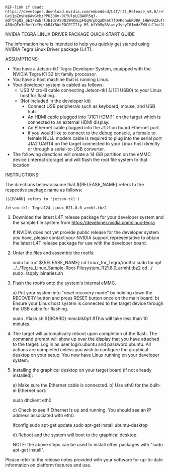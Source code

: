 ```
REF-link if dead: https://developer.download.nvidia.com/embedded/L4T/r21_Release_v8.0/release_files/l4t_quick_start_guide.txt?GxjjpZmyHe6AwGtbzPPUZ88m-0CYUlpLCBA0R5q3-mQTtFgQa_bE3FBwNrtJEIdrAYU8I9NKmupFQqNrpDqaDKeCTfOvKohwERO8A_1HWk0Z2ufUjzEuZC6S5ygwZ5y3j5-A5UvQEo3e8vtYzYHpXkB4YRWsPOCFC7I1y_MS_bfYhMqB&t=eyJscyI6ImdzZW8iLCJsc2QiOiJodHRwczpcL1wvd3d3Lmdvb2dsZS5jb21cLyJ9
```

NVIDIA TEGRA LINUX DRIVER PACKAGE QUICK-START GUIDE

The information here is intended to help you quickly get started using
NVIDIA Tegra Linux Driver package (L4T).

ASSUMPTIONS:

- You have a Jetson-tk1 Tegra Developer System, equipped with the NVIDIA
  Tegra K1 32 bit family processor.
- You have a host machine that is running Linux.
- Your developer system is cabled as follows:
  - USB Micro-B cable connecting Jetson-tk1 (J1E1 USB0) to your Linux host for
    flashing.
  - (Not included in the developer kit)
    * Connect USB peripherals such as keyboard, mouse, and USB hub.
    * An HDMI cable plugged into "J1C1 HDMI1" on the target which
      is connected to an external HDMI display.
    * An Ethernet cable plugged into the J1D1 on board Ethernet port.
    * If you would like to connect to the debug console, a female to
      female NULL modem cable is required to plug into the serial port
      J1A2 UART4 on the target connected to your Linux host directly or
      through a serial-to-USB converter.
- The following directions will create a 14 GiB partition on the eMMC device
  (internal storage) and will flash the root file system to that location.

INSTRUCTIONS:

The directions below assume that ${RELEASE_NAME} refers to the
respective package name as follows:

    (${BOARD} refers to 'jetson-tk1')

    Jetson-tk1: Tegra124_Linux_R21.8.0_armhf.tbz2

1. Download the latest L4T release package for your developer system and the
   sample file system from https://developer.nvidia.com/linux-tegra

   If NVIDIA does not yet provide public release for the developer system you
   have, please contact your NVIDIA support representative to obtain the latest
   L4T release package for use with the developer board.

2. Untar the files and assemble the rootfs:

   sudo tar xpf ${RELEASE_NAME}
   cd Linux_for_Tegra/rootfs/
   sudo tar xpf ../../Tegra_Linux_Sample-Root-Filesystem_R21.8.0_armhf.tbz2
   cd ../
   sudo ./apply_binaries.sh

3. Flash the rootfs onto the system's internal eMMC.

   a) Put your system into "reset recovery mode" by holding down the RECOVERY
      button and press RESET button once on the main board.
   b) Ensure your Linux host system is connected to the target device
      through the USB cable for flashing.

      sudo ./flash.sh ${BOARD} mmcblk0p1  #This will take less than 10 minutes.

4. The target will automatically reboot upon completion of the flash. The
   command prompt will show up over the display that you have attached to
   the target. Log in as user login:ubuntu and password:ubuntu. All actions
   are completed unless you wish to configure the graphical desktop on your
   setup. You now have Linux running on your developer system.

5. Installing the graphical desktop on your target board (if not already
   installed):

   a) Make sure the Ethernet cable is connected.
   b) Use eth0 for the built-in Ethernet port:

      sudo dhclient eth0

   c) Check to see if Ethernet is up and running. You should see an IP address
      associated with eth0.

      ifconfig
      sudo apt-get update
      sudo apt-get install ubuntu-desktop

   d) Reboot and the system will boot to the graphical desktop.

   NOTE: the above steps can be used to install other packages with
         "sudo apt-get install".

Please refer to the release notes provided with your software for up-to-date
information on platform features and use.
